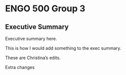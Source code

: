 # ENGO 500 Group 3

## Executive Summary

Executive summary here.


This is how I would add something to the exec summary.

These are Christina’s edits.

Extra changes
